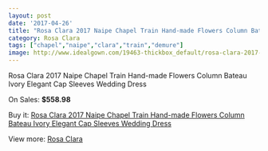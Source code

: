 ```yaml
---
layout: post
date: '2017-04-26'
title: "Rosa Clara 2017 Naipe Chapel Train Hand-made Flowers Column Bateau Ivory Elegant Cap Sleeves Wedding Dress"
category: Rosa Clara
tags: ["chapel","naipe","clara","train","demure"]
image: http://www.idealgown.com/19463-thickbox_default/rosa-clara-2017-naipe-chapel-train-hand-made-flowers-column-bateau-ivory-elegant-cap-sleeves-wedding-dress.jpg
---
```

Rosa Clara 2017 Naipe Chapel Train Hand-made Flowers Column Bateau Ivory Elegant Cap Sleeves Wedding Dress

On Sales: **$558.98**
<a href="https://www.idealgown.com/en/rosa-clara/7621-rosa-clara-2017-naipe-chapel-train-hand-made-flowers-column-bateau-ivory-elegant-cap-sleeves-wedding-dress.html"><amp-img layout="responsive" width="600" height="600" src="//www.idealgown.com/19463-thickbox_default/rosa-clara-2017-naipe-chapel-train-hand-made-flowers-column-bateau-ivory-elegant-cap-sleeves-wedding-dress.jpg" alt="Rosa Clara 2017 Naipe Chapel Train Hand-made Flowers Column Bateau Ivory Elegant Cap Sleeves Wedding Dress 0" /></a>
<a href="https://www.idealgown.com/en/rosa-clara/7621-rosa-clara-2017-naipe-chapel-train-hand-made-flowers-column-bateau-ivory-elegant-cap-sleeves-wedding-dress.html"><amp-img layout="responsive" width="600" height="600" src="//www.idealgown.com/19468-thickbox_default/rosa-clara-2017-naipe-chapel-train-hand-made-flowers-column-bateau-ivory-elegant-cap-sleeves-wedding-dress.jpg" alt="Rosa Clara 2017 Naipe Chapel Train Hand-made Flowers Column Bateau Ivory Elegant Cap Sleeves Wedding Dress 1" /></a>
<a href="https://www.idealgown.com/en/rosa-clara/7621-rosa-clara-2017-naipe-chapel-train-hand-made-flowers-column-bateau-ivory-elegant-cap-sleeves-wedding-dress.html"><amp-img layout="responsive" width="600" height="600" src="//www.idealgown.com/19467-thickbox_default/rosa-clara-2017-naipe-chapel-train-hand-made-flowers-column-bateau-ivory-elegant-cap-sleeves-wedding-dress.jpg" alt="Rosa Clara 2017 Naipe Chapel Train Hand-made Flowers Column Bateau Ivory Elegant Cap Sleeves Wedding Dress 2" /></a>
<a href="https://www.idealgown.com/en/rosa-clara/7621-rosa-clara-2017-naipe-chapel-train-hand-made-flowers-column-bateau-ivory-elegant-cap-sleeves-wedding-dress.html"><amp-img layout="responsive" width="600" height="600" src="//www.idealgown.com/19466-thickbox_default/rosa-clara-2017-naipe-chapel-train-hand-made-flowers-column-bateau-ivory-elegant-cap-sleeves-wedding-dress.jpg" alt="Rosa Clara 2017 Naipe Chapel Train Hand-made Flowers Column Bateau Ivory Elegant Cap Sleeves Wedding Dress 3" /></a>
<a href="https://www.idealgown.com/en/rosa-clara/7621-rosa-clara-2017-naipe-chapel-train-hand-made-flowers-column-bateau-ivory-elegant-cap-sleeves-wedding-dress.html"><amp-img layout="responsive" width="600" height="600" src="//www.idealgown.com/19465-thickbox_default/rosa-clara-2017-naipe-chapel-train-hand-made-flowers-column-bateau-ivory-elegant-cap-sleeves-wedding-dress.jpg" alt="Rosa Clara 2017 Naipe Chapel Train Hand-made Flowers Column Bateau Ivory Elegant Cap Sleeves Wedding Dress 4" /></a>
<a href="https://www.idealgown.com/en/rosa-clara/7621-rosa-clara-2017-naipe-chapel-train-hand-made-flowers-column-bateau-ivory-elegant-cap-sleeves-wedding-dress.html"><amp-img layout="responsive" width="600" height="600" src="//www.idealgown.com/19464-thickbox_default/rosa-clara-2017-naipe-chapel-train-hand-made-flowers-column-bateau-ivory-elegant-cap-sleeves-wedding-dress.jpg" alt="Rosa Clara 2017 Naipe Chapel Train Hand-made Flowers Column Bateau Ivory Elegant Cap Sleeves Wedding Dress 5" /></a>

Buy it: [Rosa Clara 2017 Naipe Chapel Train Hand-made Flowers Column Bateau Ivory Elegant Cap Sleeves Wedding Dress](https://www.idealgown.com/en/rosa-clara/7621-rosa-clara-2017-naipe-chapel-train-hand-made-flowers-column-bateau-ivory-elegant-cap-sleeves-wedding-dress.html "Rosa Clara 2017 Naipe Chapel Train Hand-made Flowers Column Bateau Ivory Elegant Cap Sleeves Wedding Dress")

View more: [Rosa Clara](https://www.idealgown.com/en/147-rosa-clara "Rosa Clara")